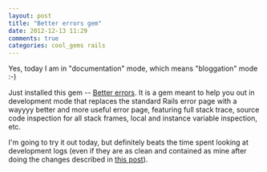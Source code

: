 ```yaml
---
layout: post
title: "Better errors gem"
date: 2012-12-13 11:29
comments: true
categories: cool_gems rails
---
```

Yes, today I am in "documentation" mode, which means "bloggation" mode :-)

Just installed this gem -- [Better errors](https://github.com/charliesome/better_errors). It is a gem meant to help you out in development mode that replaces the standard Rails error page with a wayyyy better and more useful error page, featuring full stack trace, source code inspection for all stack frames, local and instance variable inspection, etc.

I'm going to try it out today, but definitely beats the time spent looking at development logs (even if they are as clean and contained as mine after doing the changes described in [this post](/blog/2012/12/13/disabling-nagging-logs-in-rails)).
